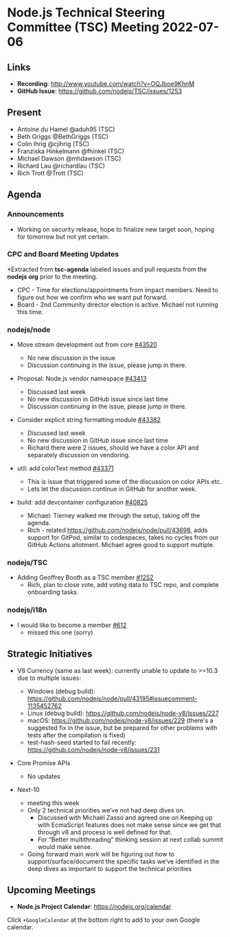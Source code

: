 # Node.js Technical Steering Committee (TSC) Meeting 2022-07-06

## Links

* **Recording**:  <http://www.youtube.com/watch?v=OQJboe9KhnM>
* **GitHub Issue**: <https://github.com/nodejs/TSC/issues/1253>

## Present

* Antoine du Hamel @aduh95 (TSC)
* Beth Griggs @BethGriggs (TSC)
* Colin Ihrig @cjihrig (TSC)
* Franziska Hinkelmann @fhinkel (TSC)
* Michael Dawson @mhdawson (TSC)
* Richard Lau @richardlau (TSC)
* Rich Trott @Trott (TSC)

## Agenda

### Announcements

* Working on security release, hope to finalize new target soon, hoping for tomorrow but not yet certain.

### CPC and Board Meeting Updates

*Extracted from **tsc-agenda** labeled issues and pull requests from the **nodejs org** prior to the meeting.

* CPC - Time for elections/appointments from impact members. Need to figure out how we confirm who we want put forward.
* Board - 2nd Community director election is active. Michael not running this time.

### nodejs/node

* Move stream development out from core [#43520](https://github.com/nodejs/node/issues/43520)
  * No new discussion in the issue
  * Discussion continuing in the issue, please jump in there.

* Proposal: Node.js vendor namespace [#43413](https://github.com/nodejs/node/issues/43413)
  * Discussed last week
  * No new discussion in GitHub issue since last time
  * Discussion continuing in the issue, please jump in there.

* Consider explicit string formatting module [#43382](https://github.com/nodejs/node/issues/43382)
  * Discussed last week
  * No new discussion in GitHub issue since last time
  * Richard there were 2 issues, should we have a color API and separately discussion on vendoring.

* util: add colorText method [#43371](https://github.com/nodejs/node/pull/43371)
  * This is issue that triggered some of the discussion on color APIs etc.
  * Lets let the discussion continue in GitHub for another week.

* build: add devcontainer configuration [#40825](https://github.com/nodejs/node/pull/40825)
  * Michael: Tierney walked me through the setup, taking off the agenda.
  * Rich - related <https://github.com/nodejs/node/pull/43698>, adds support for GitPod, similar to codespaces, takes no cycles from our GitHub Actions allotment. Michael agree good to support multiple.

### nodejs/TSC

* Adding Geoffrey Booth as a TSC member [#1252](https://github.com/nodejs/TSC/issues/1252)
  * Rich, plan to close vote, add voting data to TSC repo, and complete onboarding tasks.

### nodejs/i18n

* I would like to become a member [#612](https://github.com/nodejs/i18n/issues/612)
  * missed this one (sorry)

## Strategic Initiatives

* V8 Currency (same as last week): currently unable to update to >=10.3 due to multiple issues:
  * Windows (debug build): <https://github.com/nodejs/node/pull/43195#issuecomment-1135452762>
  * Linux (debug build): <https://github.com/nodejs/node-v8/issues/227>
  * macOS: <https://github.com/nodejs/node-v8/issues/229> (there's a suggested fix in the issue, but be prepared for other problems with tests after the compilation is fixed)
  * test-hash-seed started to fail recently: <https://github.com/nodejs/node-v8/issues/231>

* Core Promise APIs
  * No updates

* Next-10
  * meeting this week
  * Only 2 technical priorities we’ve not had deep dives on.
    * Discussed with  Michaël Zasso and agreed one on Keeping up with EcmaScript
      features does not make sense since we get that through v8 and process is
      well defined for that.
    * For “Better multithreading” thinking session at next collab summit would make sense.
  * Going forward main work will be figuring out how to support/surface/document the
    specific tasks we’ve identified in the deep dives as important to support the technical priorities

## Upcoming Meetings

* **Node.js Project Calendar**: <https://nodejs.org/calendar>

Click `+GoogleCalendar` at the bottom right to add to your own Google calendar.
